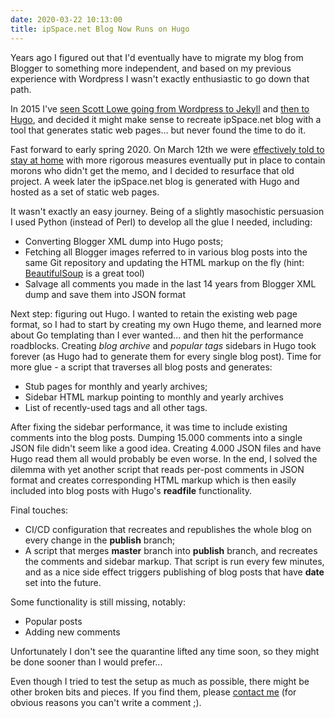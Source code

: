 ```yaml
---
date: 2020-03-22 10:13:00
title: ipSpace.net Blog Now Runs on Hugo
---
```


Years ago I figured out that I'd eventually have to migrate my blog from Blogger to something more independent, and based on my previous experience with Wordpress I wasn't exactly enthusiastic to go down that path.

In 2015 I've [seen Scott Lowe going from Wordpress to Jekyll](https://blog.scottlowe.org/2015/01/05/blog-migration-complete/) and [then to Hugo](https://blog.scottlowe.org/2017/09/18/some-qa-about-migration-hugo/), and decided it might make sense to recreate ipSpace.net blog with a tool that generates static web pages... but never found the time to do it.
<!--more-->
Fast forward to early spring 2020. On March 12th we were [effectively told to stay at home](https://en.wikipedia.org/wiki/2020_coronavirus_pandemic_in_Slovenia#Timeline) with more rigorous measures eventually put in place to contain morons who didn't get the memo, and I decided to resurface that old project. A week later the ipSpace.net blog is generated with Hugo and hosted as a set of static web pages.

It wasn't exactly an easy journey. Being of a slightly masochistic persuasion I used Python (instead of Perl) to develop all the glue I needed, including:

* Converting Blogger XML dump into Hugo posts;
* Fetching all Blogger images referred to in various blog posts into the same Git repository and updating the HTML markup on the fly (hint: [BeautifulSoup](https://www.crummy.com/software/BeautifulSoup/bs4/doc/) is a great tool)
* Salvage all comments you made in the last 14 years from Blogger XML dump and save them into JSON format

Next step: figuring out Hugo. I wanted to retain the existing web page format, so I had to start by creating my own Hugo theme, and learned more about Go templating than I ever wanted... and then hit the performance roadblocks. Creating _blog archive_ and _popular tags_ sidebars in Hugo took forever (as Hugo had to generate them for every single blog post). Time for more glue - a script that traverses all blog posts and generates:

* Stub pages for monthly and yearly archives;
* Sidebar HTML markup pointing to monthly and yearly archives
* List of recently-used tags and all other tags.

After fixing the sidebar performance, it was time to include existing comments into the blog posts. Dumping 15.000 comments into a single JSON file didn't seem like a good idea. Creating 4.000 JSON files and have Hugo read them all would probably be even worse. In the end, I solved the dilemma with yet another script that reads per-post comments in JSON format and creates corresponding HTML markup which is then easily included into blog posts with Hugo's **readfile** functionality.

Final touches:

* CI/CD configuration that recreates and republishes the whole blog on every change in the **publish** branch;
* A script that merges **master** branch into **publish** branch, and recreates the comments and sidebar markup. That script is run every few minutes, and as a nice side effect triggers publishing of blog posts that have **date** set into the future.

Some functionality is still missing, notably:

* Popular posts
* Adding new comments

Unfortunately I don't see the quarantine lifted any time soon, so they might be done sooner than I would prefer...

Even though I tried to test the setup as much as possible, there might be other broken bits and pieces. If you find them, please [contact me](https://www.ipspace.net/Contact#Fan) (for obvious reasons you can't write a comment ;).